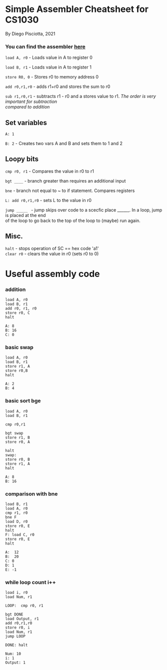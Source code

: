 # Simple Assembler Cheatsheet for CS1030
By Diego Pisciotta, 2021<br>

### You can find the assembler [here](https://my.eng.utah.edu/~cs1400/assembler-master/Assembler.html)

```load A, r0``` - Loads value in A to register 0 <br>

```load B, r1``` - Loads value in A to register 1 <br>

```store R0, 0``` - Stores r0 to memory address 0 <br>

```add r0,r1,r0``` - adds r1+r0 and stores the sum to r0 <br>

```sub r1,r0,r1``` - subtracts r1 - r0 and a stores value to r1. *The order is *very* important for subtraction*<br>*compared to addition*<br>


## Set variables
```A: 1```

```B: 2``` - Creates two vars A and B and sets them to 1 and 2

## Loopy bits
```cmp r0, r1``` - Compares the value in r0 to r1<br>

```bgt ____``` - branch greater than requires an additional input<br>

```bne``` - branch not equal to ~ to if statement. Compares registers <br>

```L: add r0,r1,r0``` - sets L to the value in r0<br>

```jump _____ ``` - jump skips over code to a scecfic place ______. In a loop, jump is placed at the end<br>of the loop to go back to the top of the loop to (maybe) run again.<br>





## Misc.
```halt``` - stops operation of SC == hex code 'a1'<br>
```clear r0``` - clears the value in r0 (sets r0 to 0)<br>






# Useful assembly code

### addition
```load A, r0```<br>
```load B, r1 ```<br>
```add r0, r1, r0```<br>
```store r0, C```<br>
```halt```<br>

```A: 8```<br>
```B: 16```<br>
```C: 0```<br>



### basic swap
```load A, r0```<br>
```load B, r1```<br>
```store r1, A```<br>
```store r0,B ```<br>
```halt```<br>

```A: 2```<br>
```B: 4```<br>


### basic sort bge
```load A, r0```<br>
```load B, r1```<br>

```cmp r0,r1```<br>

```bgt swap```<br>
```store r1, B```<br>
```store r0, A```<br>

```halt```<br>
```swap: ```<br>
```store r0, B```<br>
```store r1, A```<br>
```halt```<br>

```A: 8```<br>
```B: 16```<br>

### comparison with bne
```load B, r1```<br>
```load A, r0```<br>
```cmp r1, r0```<br>
```bne F```<br>
```load D, r0```<br>
```store r0, E```<br>
```halt```<br>
```F: load C, r0```<br>
```store r0, E```<br>
```halt```<br>

```A:  12```<br>
```B:  20```<br>
```C: 0```<br>
```D: 1```<br>
```E: -1```<br>


### while loop count i++
```load i, r0``` <br>
```load Num, r1```<br>

```LOOP:  cmp r0, r1```<br>

```bgt DONE```<br>
```load Output, r1```<br>
```add r0,r1,r0```<br>
```store r0, i```<br>
```load Num, r1```<br>
```jump LOOP```<br>

```DONE: halt```<br>

```Num: 10```<br>
```i: 1```<br>
```Output: 1```<br>